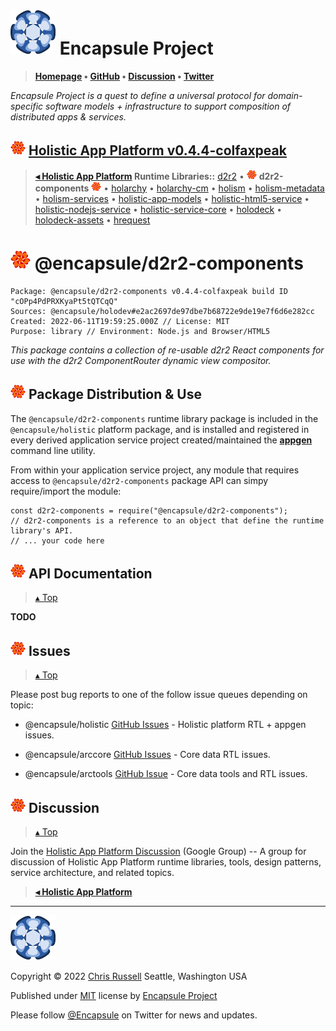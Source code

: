 # [![](ASSETS/blue-burst-encapsule.io-icon-72x72.png "Encapsule Project Homepage")](https://encapsule.io)&nbsp;Encapsule Project

> **[Homepage](https://encapsule.io "Encapsule Project Homepage...") &bull; [GitHub](https://github.com/Encapsule "Encapsule Project GitHub...") &bull; [Discussion](https://groups.google.com/a/encapsule.io/forum/#!forum/holistic-app-platform-discussion-group "Holistic app platform discussion group...") &bull; [Twitter](https://twitter.com/Encapsule "Encapsule Project Twitter...")**

_Encapsule Project is a quest to define a universal protocol for domain-specific software models + infrastructure to support composition of distributed apps & services._

## ![](ASSETS/encapsule-holistic-24x24.png)&nbsp;[Holistic App Platform v0.4.4-colfaxpeak](../../README.md)

> **[&#9666; Holistic App Platform](../../README.md#encapsule-project "Jump to @encapsule/holistic distribution package README...") Runtime Libraries::** [d2r2](../d2r2/README.md#encapsule-project "Jump to d2r2 README...") &bull; ![](ASSETS/encapsule-holistic-16x16.png)&nbsp;**d2r2-components**&nbsp;![](ASSETS/encapsule-holistic-16x16.png) &bull; [holarchy](../holarchy/README.md#encapsule-project "Jump to holarchy README...") &bull; [holarchy-cm](../holarchy-cm/README.md#encapsule-project "Jump to holarchy-cm README...") &bull; [holism](../holism/README.md#encapsule-project "Jump to holism README...") &bull; [holism-metadata](../holism-metadata/README.md#encapsule-project "Jump to holism-metadata README...") &bull; [holism-services](../holism-services/README.md#encapsule-project "Jump to holism-services README...") &bull; [holistic-app-models](../holistic-app-models/README.md#encapsule-project "Jump to holistic-app-models README...") &bull; [holistic-html5-service](../holistic-html5-service/README.md#encapsule-project "Jump to holistic-html5-service README...") &bull; [holistic-nodejs-service](../holistic-nodejs-service/README.md#encapsule-project "Jump to holistic-nodejs-service README...") &bull; [holistic-service-core](../holistic-service-core/README.md#encapsule-project "Jump to holistic-service-core README...") &bull; [holodeck](../holodeck/README.md#encapsule-project "Jump to holodeck README...") &bull; [holodeck-assets](../holodeck-assets/README.md#encapsule-project "Jump to holodeck-assets README...") &bull; [hrequest](../hrequest/README.md#encapsule-project "Jump to hrequest README...")

# ![](ASSETS/encapsule-holistic-32x32.png)&nbsp;@encapsule/d2r2-components

```
Package: @encapsule/d2r2-components v0.4.4-colfaxpeak build ID "cOPp4PdPRXKyaPt5tQTCqQ"
Sources: @encapsule/holodev#e2ac2697de97dbe7b68722e9de19e7f6d6e282cc
Created: 2022-06-11T19:59:25.000Z // License: MIT
Purpose: library // Environment: Node.js and Browser/HTML5
```

_This package contains a collection of re-usable d2r2 React components for use with the d2r2 ComponentRouter dynamic view compositor._

## ![](ASSETS/encapsule-holistic-24x24.png)&nbsp;Package Distribution & Use

The `@encapsule/d2r2-components` runtime library package is included in the `@encapsule/holistic` platform package, and is 
installed and registered in every derived application service project created/maintained the [**appgen**](../../README.md#appgen-cli-tool) command line utility.

From within your application service project, any module that requires access to `@encapsule/d2r2-components` package API can simpy require/import the module:

```
const d2r2-components = require("@encapsule/d2r2-components");
// d2r2-components is a reference to an object that define the runtime library's API.
// ... your code here
```

## ![](ASSETS/encapsule-holistic-24x24.png)&nbsp;API Documentation

> [&#9652; Top](#encapsule-project "Scroll to the top of the page...")

**TODO**

## ![](ASSETS/encapsule-holistic-24x24.png)&nbsp;Issues

> [&#9652; Top](#encapsule-project "Scroll to the top of the page...")

Please post bug reports to one of the follow issue queues depending on topic:

- @encapsule/holistic [GitHub Issues](https://github.com/Encapsule/holistic/issues) - Holistic platform RTL + appgen issues.

- @encapsule/arccore [GitHub Issues](https://github.com/Encapsule/ARCcore/issues) - Core data RTL issues.

- @encapsule/arctools [GitHub Issue](https://github.com/Encapsule/ARCtools/issues) - Core data tools and RTL issues.

## ![](ASSETS/encapsule-holistic-24x24.png)&nbsp;Discussion

> [&#9652; Top](#encapsule-project "Scroll to the top of the page...")

Join the [Holistic App Platform Discussion](https://groups.google.com/a/encapsule.io/forum/#!forum/holistic-app-platform-discussion-group "Google Group for Holistic App Platform topics...") (Google Group) -- A group for discussion of Holistic App Platform runtime libraries, tools, design patterns, service architecture, and related topics.

> [**&#9666; Holistic App Platform**](../../README.md#encapsule-project "Back to the main Holistic App Platform REAMDE...")

<hr>

[![Encapsule Project](ASSETS/blue-burst-encapsule.io-icon-72x72.png "Encapsule Project")](https://encapsule.io)

Copyright &copy; 2022 [Chris Russell](https://github.com/ChrisRus) Seattle, Washington USA

Published under [MIT](LICENSE) license by [Encapsule Project](https://encapsule.io)

Please follow [@Encapsule](https://twitter.com/encapsule) on Twitter for news and updates.